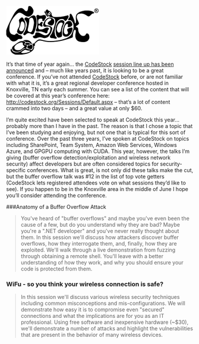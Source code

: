 <img alt='CodeStock' src='/assets/images/codestock_lowres.png' class='blogimage img-responsive'>

It’s that time of year again… the [CodeStock](http://codestock.org/)
[session line up has been announced](http://codestock.org/Sessions/Default.aspx) and – much like years past, it is
looking to be a great conference. If you’ve not attended [CodeStock](http://codestock.org/) before, or are not familiar
with what it is, it’s a great regional developer conference hosted in Knoxville, TN early each summer. You can see a
list of the content that will be covered at this year’s conference here: <http://codestock.org/Sessions/Default.aspx> –
that’s a lot of content crammed into two days – and a great value at only $60.

I’m quite excited have been selected to speak at CodeStock this year… probably more than I have in the past. The reason
is that I chose a topic that I’ve been studying and enjoying, but not one that is typical for this sort of conference.
Over the past three years, I’ve spoken at CodeStock on topics including SharePoint, Team System, Amazon Web Services,
Windows Azure, and GPGPU computing with CUDA. This year, however, the talks I’m giving (buffer overflow
detection/exploitation and wireless network security) affect developers but are often considered topics for
security-specific conferences. What is great, is not only did these talks make the cut, but the buffer overflow talk
was #12 in the list of top vote getters (CodeStock lets registered attendees vote on what sessions they’d like to see).
If you happen to be in the Knoxville area in the middle of June I hope you’ll consider attending the conference.

###Anatomy of a Buffer Overflow Attack
> You've heard of "buffer overflows" and maybe you've even been the cause of a few, but do you understand why they are
> bad? Maybe you're a ".NET developer" and you've never really thought about them. In this session we'll discuss how
> attackers discover buffer overflows, how they interrogate them, and, finally, how they are exploited. We'll walk
> through a live demonstration from fuzzing through obtaining a remote shell. You'll leave with a better understanding
> of how they work, and why you should ensure your code is protected from them.

### WiFu - so you think your wireless connection is safe?
> In this session we'll discuss various wireless security techniques including common misconceptions and
> mis-configurations. We will demonstrate how easy it is to compromise even "secured" connections and what the
> implications are for you as an IT professional. Using free software and inexpensive hardware (~$30), we'll
> demonstrate a number of attacks and highlight the vulnerabilities that are present in the behavior of many wireless
> devices.

